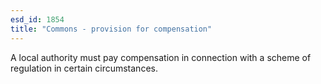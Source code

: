```yaml
---
esd_id: 1854
title: "Commons - provision for compensation"
---
```


A local authority must pay compensation in connection with a scheme of regulation in certain circumstances.

